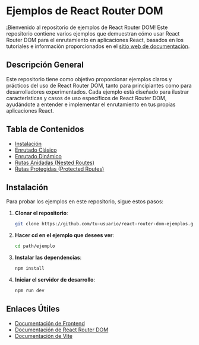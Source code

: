 # Ejemplos de React Router DOM

¡Bienvenido al repositorio de ejemplos de React Router DOM! Este repositorio contiene varios ejemplos que demuestran cómo usar React Router DOM para el enrutamiento en aplicaciones React, basados en los tutoriales e información proporcionados en el [sitio web de documentación](https://documentation-gl.gitbook.io/frontend/vite/enrutado/react-router-dom).

## Descripción General

Este repositorio tiene como objetivo proporcionar ejemplos claros y prácticos del uso de React Router DOM, tanto para principiantes como para desarrolladores experimentados. Cada ejemplo está diseñado para ilustrar características y casos de uso específicos de React Router DOM, ayudándote a entender e implementar el enrutamiento en tus propias aplicaciones React.

## Tabla de Contenidos

- [Instalación](#instalación)
- [Enrutado Clásico](https://github.com/gluciadev/vite-RRD/tree/main/vite-RRD-enrutado-clasico)
- [Enrutado Dinámico](https://github.com/gluciadev/vite-RRD/tree/main/vite-RRD-rutas-dinamicas)
- [Rutas Anidadas (Nested Routes)](https://github.com/gluciadev/vite-RRD/tree/main/vite-RRD-rutas-anidadas)
- [Rutas Protegidas (Protected Routes)](https://github.com/gluciadev/vite-RRD/tree/main/vite-RRD-rutas-protegidas)


## Instalación

Para probar los ejemplos en este repositorio, sigue estos pasos:

1. **Clonar el repositorio**:

   ```bash
   git clone https://github.com/tu-usuario/react-router-dom-ejemplos.git
   ```

2. **Hacer cd en el ejemplo que desees ver**:

    ```bash
    cd path/ejemplo
    ```

3. **Instalar las dependencias**:

    ```bash
    npm install
    ```

4. **Iniciar el servidor de desarrollo**:

    ```bash
    npm run dev
    ```



## Enlaces Útiles

- [Documentación de Frontend](https://documentation-gl.gitbook.io/frontend/vite/enrutado/react-router-dom)
- [Documentación de React Router DOM](https://reactrouter.com/)
- [Documentación de Vite](https://vitejs.dev/)

